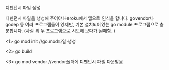 디펜던시 파일 생성

디펜던시 파일을 생성해 주어야 Heroku에서 앱으로 인식을 합니다. govendor나 godep 등 여러 프로그램들이 있지만, 기본 설치되어있는 go module 프로그램으로 충분합니다. (사실 위 두 프로그램으로 시도해 보다가 실패함..)

<1> go mod init        //go.mod파일 생성

<2> go build

<3> go mod vendor   //vendor폴더에 디펜던시 파일 다운받음

